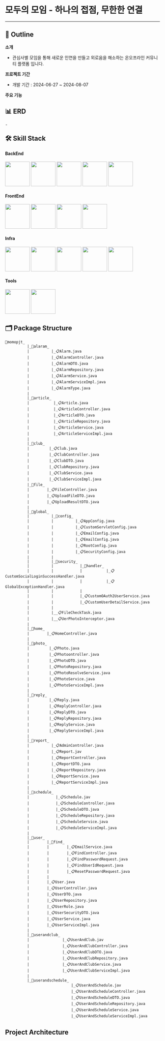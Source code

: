 # 모두의 모임 - 하나의 접점, 무한한 연결

---

### 



## 📖 Outline
**소개**

- 관심사별 모임을 통해 새로운 인연을 만들고 외로움을 해소하는 온오프라인 커뮤니티 플랫폼 입니다.

**프로젝트 기간** 

- 개발 기간 : 2024-06-27 ~ 2024-08-07

**주요 기능**



## 📊 ERD
<img width="6" alt="모두의 모임 ERD" src="https://github.com/user-attachments/assets/6423c6d9-42a0-45cc-bb39-6f866bc08a63">

## 🛠️ Skill Stack

#### BackEnd
<p>
    <img src="https://github.com/user-attachments/assets/c2c9f5c1-a8a5-4a53-bbf9-c68928a335e3" width="80" height="80">
    <img src="https://github.com/user-attachments/assets/987881a9-4ab7-4769-bb5a-1bd3a11e0240" width="80" height="80">
    <img src="https://github.com/user-attachments/assets/424eb591-53b9-428a-94f3-7cc303ced130" width="80" height="80">
    <img src="https://github.com/user-attachments/assets/14e8ad37-2f7d-4b08-ba69-34e33bcba6a1" width="80" height="80">
    <img src="https://github.com/user-attachments/assets/f6ee986c-e307-46a4-8ee6-1760e214aabe" width="80" height="80">
</p>

#### FrontEnd
<p>
    <img src="https://github.com/user-attachments/assets/96b4257f-da04-47b6-b0f7-4d52f968ff38" width="80" height="80">
    <img src="https://github.com/user-attachments/assets/d882cabc-cdc3-43a8-8492-7451019abfa4" width="80" height="80">
    <img src="https://github.com/user-attachments/assets/65466afc-5aa9-41e3-b306-6cd217d826a7" width="80" height="80">
    <img src="https://github.com/user-attachments/assets/0c4f2299-5e9b-4e69-b1be-6b3130f70e76" width="80" height="80">
</p>

#### Infra
<p>
    <img src="https://github.com/user-attachments/assets/4c6cb25b-f52e-4d1c-bec1-0e7799067588" width="80" height="80">
    <img src="https://github.com/user-attachments/assets/720878fa-a25c-4f3c-9117-2fb6ddec0702" width="80" height="80">
    <img src="https://github.com/user-attachments/assets/b33e916a-f2dd-4c90-b9f2-48ca9e6fedd0" width="80" height="80">
    <img src="https://github.com/user-attachments/assets/b4b42c4f-3852-490a-a520-65ed19f3a09e" width="80" height="80">
    <img src="https://github.com/user-attachments/assets/bc61bd2c-b221-465d-b1e8-6e5836fa000d" width="80" height="80">
</p>

#### Tools
<p>
    <img src="https://github.com/user-attachments/assets/e86d7071-f0d4-4747-ac70-9bfc2e5eff16" width="80" height="80">
    <img src="https://github.com/user-attachments/assets/7d69cc58-1432-49ed-a520-ddccc62b271b" width="80" height="80">
</p>


## 🗂️ Package Structure

```
📂momopjt_
          |_📂alaram_
          |          |_📋Alarm.java
          |          |_📋AlarmController.java
          |          |_📋AlarmDTO.java
          |          |_📋AlarmRepository.java
          |          |_📋AlarmService.java
          |          |_📋AlarmServiceImpl.java
          |          |_📋AlarmType.java
          |
          |_📂article_
          |           |_📋Article.java
          |           |_📋ArticleController.java
          |           |_📋ArticleDTO.java
          |           |_📋ArticleRepository.java
          |           |_📋ArticleService.java
          |           |_📋ArticleServiceImpl.java
          |
          |_📂club_
          |         |_📋Club.java
          |         |_📋ClubController.java
          |         |_📋ClubDTO.java
          |         |_📋ClubRepository.java
          |         |_📋ClubService.java
          |         |_📋ClubServiceImpl.java
          |_📂file_
          |        |_📋FileController.java
          |        |_📋UploadFileDTO.java
          |        |_📋UploadResultDTO.java
          |
          |_📂global_
          |          |_📂config_
          |          |          |_📋AppConfig.java
          |          |          |_📋CustomServletConfig.java
          |          |          |_📋EmailConfig.java
          |          |          |_📋EmailConfig.java
          |          |          |_📋RootConfig.java
          |          |          |_📋SecurityConfig.java
          |          |
          |          |_📂security_
          |          |            |_📂handler_
          |          |            |           |_📋CustomSocialLoginSuccessHandler.java
          |          |            |           |_📋GlobalExceptionHandler.java
          |          |            |
          |          |            |_📋CustomOAuth2UserService.java
          |          |            |_📋CustomUserDetailService.java
          |          |
          |          |__📋FileCheckTask.java
          |          |__📋UerPhotoInterceptor.java           
          |        
          |_📂home_
          |        |_📋HomeController.java
          |
          |_📂photo_
          |         |_📋Photo.java
          |         |_📋Photoontroller.java
          |         |_📋PhotoDTO.java
          |         |_📋PhotoRepository.java
          |         |_📋PhotoResolveService.java
          |         |_📋PhotoService.java
          |         |_📋PhotoServiceImpl.java
          |
          |_📂reply_
          |         |_📋Reply.java
          |         |_📋ReplyController.java
          |         |_📋ReplyDTO.java
          |         |_📋ReplyRepository.java
          |         |_📋ReplyService.java
          |         |_📋ReplyServiceImpl.java
          |
          |_📂report_
          |          |_📋AdminController.java
          |          |_📋Report.jav
          |          |_📋ReportController.java
          |          |_📋ReportDTO.java
          |          |_📋ReportRepository.java
          |          |_📋ReportService.java
          |          |_📋ReportServiceImpl.java
          |         
          |_📂schedule_
          |            |_📋Schedule.jav
          |            |_📋ScheduleController.java
          |            |_📋ScheduleDTO.java
          |            |_📋ScheduleRepository.java
          |            |_📋ScheduleService.java
          |            |_📋ScheduleServiceImpl.java
          |                   
          |_📂user_
          |        |_📂find_
          |        |        |_📋EmailService.java
          |        |        |_📋FindController.java
          |        |        |_📋FindPasswordRequest.java
          |        |        |_📋FindUserIdRequest.java
          |        |        |_📋ResetPasswordRequest.java
          |        |
          |        |_📋User.java
          |        |_📋UserController.java
          |        |_📋UserDTO.java
          |        |_📋UserRepository.java
          |        |_📋UserRole.java
          |        |_📋UserSecurityDTO.java
          |        |_📋UserService.java
          |        |_📋UserServiceImpl.java
          |        
          |_📂userandclub_
          |               |_📋UserAndClub.jav
          |               |_📋UserAndClubController.java
          |               |_📋UserAndClubDTO.java
          |               |_📋UserAndClubRepository.java
          |               |_📋UserAndClubService.java
          |               |_📋UserAndClubServiceImpl.java
          |
          |_📂userandschedule_
                              |_📋UserAndSchedule.jav
                              |_📋UserAndScheduleController.java
                              |_📋UserAndScheduleDTO.java
                              |_📋UserAndScheduleRepository.java
                              |_📋UserAndScheduleService.java
                              |_📋UserAndScheduleServiceImpl.java
```

##  Project Architecture